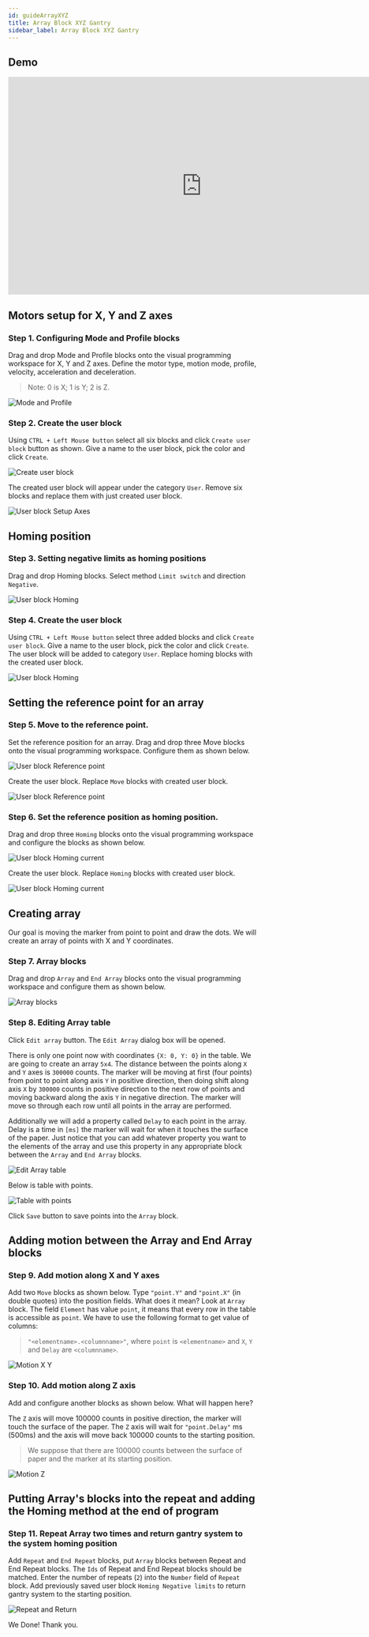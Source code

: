 ```yaml
---
id: guideArrayXYZ
title: Array Block XYZ Gantry
sidebar_label: Array Block XYZ Gantry
---
```


## Demo

<iframe class="tutorial-video" width="784" height="441" src="https://www.youtube.com/embed/ebHxsyUTJYk" frameborder="0" allow="accelerometer; autoplay; encrypted-media; gyroscope; picture-in-picture" allowfullscreen></iframe>

## Motors setup for X, Y and Z axes

### Step 1. Configuring Mode and Profile blocks

Drag and drop Mode and Profile blocks onto the visual programming workspace for X, Y and Z axes. Define the motor type, motion mode, profile, velocity, acceleration and deceleration.

> Note: 0 is X; 1 is Y; 2 is Z.

![Mode and Profile](/assets/guide_xyz_array_01.png "Mode and Profile")

### Step 2. Create the user block

Using `CTRL + Left Mouse button` select all six blocks and click `Create user block` button as shown. Give a name to the user block, pick the color and click `Create`.

![Create user block](/assets/guide_xyz_array_02.png "Create user block")

The created user block will appear under the category `User`. Remove six blocks and replace them with just created user block.

![User block Setup Axes](/assets/guide_xyz_array_03.png "User block Setup Axis")

## Homing position

### Step 3. Setting negative limits as homing positions

Drag and drop Homing blocks. Select method `Limit switch` and direction `Negative`.

![User block Homing](/assets/guide_xyz_array_04.png "User block Homing")

### Step 4. Create the user block

Using `CTRL + Left Mouse button` select three added blocks and click `Create user block`. Give a name to the user block, pick the color and click `Create`. The user block will be added to category `User`. Replace homing blocks with the created user block.

![User block Homing](/assets/guide_xyz_array_05.png "User block Homing")

## Setting the reference point for an array

### Step 5. Move to the reference point.

Set the reference position for an array. Drag and drop three Move blocks onto the visual programming workspace. Configure them as shown below.

![User block Reference point](/assets/guide_xyz_array_06.png "User block Reference point")

Create the user block. Replace `Move` blocks with created user block.

![User block Reference point](/assets/guide_xyz_array_07.png "User block Reference point")

### Step 6. Set the reference position as homing position.

Drag and drop three `Homing` blocks onto the visual programming workspace and configure the blocks as shown below.

![User block Homing current](/assets/guide_xyz_array_08.png "User block Homing current")

Create the user block. Replace `Homing` blocks with created user block.

![User block Homing current](/assets/guide_xyz_array_09.png "User block Homing current")

## Creating array

Our goal is moving the marker from point to point and draw the dots. We will create an array of points with X and Y coordinates.

### Step 7. Array blocks

Drag and drop `Array` and `End Array` blocks onto the visual programming workspace and configure them as shown below.

![Array blocks](/assets/guide_xyz_array_10.png "Array blocks")

### Step 8. Editing Array table

Click `Edit array` button. The `Edit Array` dialog box will be opened.

There is only one point now with coordinates `{X: 0, Y: 0}` in the table. We are going to create an array `5x4`. The distance between the points along `X` and `Y` axes is `300000` counts. The marker will be moving at first (four points) from point to point along axis `Y` in positive direction, then doing shift along axis `X` by `300000` counts in positive direction to the next row of points and moving backward along the axis `Y` in negative direction. The marker will move so through each row until all points in the array are performed.

Additionally we will add a property called `Delay` to each point in the array. Delay is a time in `[ms]` the marker will wait for when it touches the surface of the paper. Just notice that you can add whatever property you want to the elements of the array and use this property in any appropriate block between the `Array` and `End Array` blocks.

![Edit Array table](/assets/guide_xyz_array_11.png "Edit Array table")

Below is table with points.

![Table with points](/assets/guide_xyz_array_12.png "Table with points")

Click `Save` button to save points into the `Array` block.

## Adding motion between the Array and End Array blocks

### Step 9. Add motion along X and Y axes

Add two `Move` blocks as shown below. Type `"point.Y"` and `"point.X"` (in double quotes) into the position fields. What does it mean? Look at `Array` block. The field `Element` has value `point`, it means that every row in the table is accessible as `point`. We have to use the following format to get value of columns:

> `"<elementname>.<columnname>"`, where `point` is `<elementname>` and `X`, `Y` and `Delay` are `<columnname>`.

![Motion X Y](/assets/guide_xyz_array_13.png "Motion X Y")

### Step 10. Add motion along Z axis

Add and configure another blocks as shown below. What will happen here?

The `Z` axis will move 100000 counts in positive direction, the marker will touch the surface of the paper. The `Z` axis will wait for `"point.Delay"` ms (500ms) and the axis will move back 100000 counts to the starting position.

> We suppose that there are 100000 counts between the surface of paper and the marker at its starting position.

![Motion Z](/assets/guide_xyz_array_14.png "Motion Z")

## Putting Array's blocks into the repeat and adding the Homing method at the end of program

### Step 11. Repeat Array two times and return gantry system to the system homing position

Add `Repeat` and `End Repeat` blocks, put `Array` blocks between Repeat and End Repeat blocks. The `Ids` of Repeat and End Repeat blocks should be matched. Enter the number of repeats (`2`) into the `Number` field of `Repeat` block. Add previously saved user block `Homing Negative limits` to return gantry system to the starting position.

![Repeat and Return](/assets/guide_xyz_array_15.png "Repeat and Return")

We Done! Thank you.